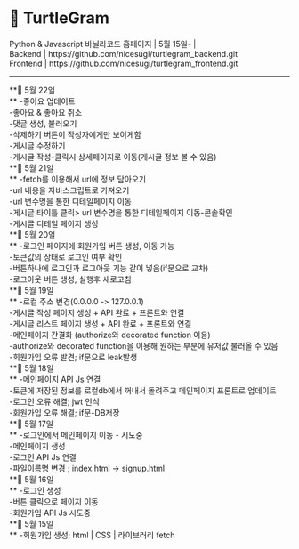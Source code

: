<h1>🐢 TurtleGram </h1> 
Python & Javascript 바닐라코드 홈페이지 | 5월 15일-  | </br>
Backend | https://github.com/nicesugi/turtlegram_backend.git</br>
Frontend | https://github.com/nicesugi/turtlegram_frontend.git
<hr>
**🌱 5월 22일</br>**
-좋아요 업데이트</br>
-좋아요 & 좋아요 취소</br>
-댓글 생성, 불러오기</br>
-삭제하기 버튼이 작성자에게만 보이게함</br>
-게시글 수정하기</br>
-게시글 작성-클릭시 상세페이지로 이동(게시글 정보 볼 수 있음)</br>
**🌱 5월 21일</br>**
-fetch를 이용해서 url에 정보 담아오기</br>
-url 내용을 자바스크립트로 가져오기</br>
-url 변수명을 통한 디테일페이지 이동</br>
-게시글 타이틀 클릭> url 변수명을 통한 디테일페이지 이동-콘솔확인</br>
-게시글 디테일 페이지 생성</br>
**🌱 5월 20일</br>**
-로그인 페이지에 회원가입 버튼 생성, 이동 가능</br>
-토큰값의 상태로 로그인 여부 확인</br>
-버튼하나에 로그인과 로그아웃 기능 같이 넣음(if문으로 교차)</br>
-로그아웃 버튼 생성, 실행후 새로고침</br>
**🌱 5월 19일</br>**
-로컬 주소 변경(0.0.0.0 -> 127.0.0.1)</br>
-게시글 작성 페이지 생성 + API 완료 + 프론트와 연결</br>
-게시글 리스트 페이지 생성 + API 완료 + 프론트와 연결</br>
-메인페이지 간결화 (authorize와 decorated function 이용)</br>
-authorize와 decorated function을 이용해 원하는 부분에 유저값 불러올 수 있음</br>
-회원가입 오류 발견; if문으로 leak발생</br>
**🌱 5월 18일</br>**
-메인페이지 API Js 연결</br>
-토큰에 저장된 정보를 로컬db에서 꺼내서 돌려주고 메인페이지 프론트로 업데이트</br>
-로그인 오류 해결; jwt 인식</br>
-회원가입 오류 해결; if문-DB저장</br> 
**🌱 5월 17일 </br>**
-로그인에서 메인페이지 이동 - 시도중</br>
-메인페이지 생성</br>
-로그인 API Js 연결</br>
-파일이름명 변경 ; index.html -> signup.html </br>
**🌱 5월 16일 </br>**
-로그인 생성</br>
-버튼 클릭으로 페이지 이동</br>
-회원가입 API Js 시도중</br>
**🌱 5월 15일 </br>**
-회원가입 생성; html | CSS | 라이브러리 fetch
